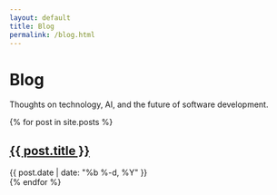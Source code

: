 ```yaml
---
layout: default
title: Blog
permalink: /blog.html
---
```


<div class="blog-content">
  <h1>Blog</h1>
  
  <p class="blog-intro">
    Thoughts on technology, AI, and the future of software development.
  </p>
  
  <div class="posts-list">
    {% for post in site.posts %}
      <article class="post-item">
        <h2><a href="{{ post.url }}">{{ post.title }}</a></h2>
        <time class="post-date">{{ post.date | date: "%b %-d, %Y" }}</time>
      </article>
    {% endfor %}
  </div>
</div>